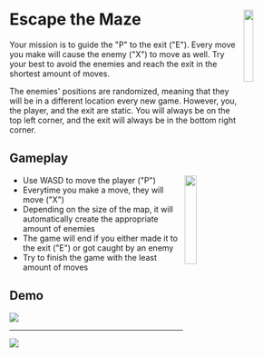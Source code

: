 # Escape the Maze <img src="https://i.imgur.com/Tsm4alQ.png" align="right" width="18%"></img>

Your mission is to guide the "P" to the exit ("E"). Every move you make will cause the enemy ("X") to move as well. Try your best to avoid the enemies and reach the exit in the shortest amount of moves. 

The enemies' positions are randomized, meaning that they will be in a different location every new game. However, you, the player, and the exit are static. You will always be on the top left corner, and the exit will always be in the bottom right corner.


## Gameplay

<img src="https://i.imgur.com/7j1KyYE.png" align="right" width="20%"></img>
* Use WASD to move the player ("P")
* Everytime you make a move, they will move ("X")
* Depending on the size of the map, it will automatically create the appropriate amount of enemies
* The game will end if you either made it to the exit ("E") or got caught by an enemy
* Try to finish the game with the least amount of moves


## Demo
<img src="https://i.imgur.com/jkcEX7g.gif" ></img>
______________________
<img src="https://i.imgur.com/FHhroQv.gif" ></img>
